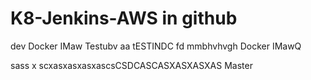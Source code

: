 # K8-Jenkins-AWS   in github
dev
Docker IMaw
 Testubv
  aa
tESTINDC
fd
mmbhvhvgh
Docker IMawQ
 
 
sass x scxasxasxasxascsCSDCASCASXASXASXAS
Master
